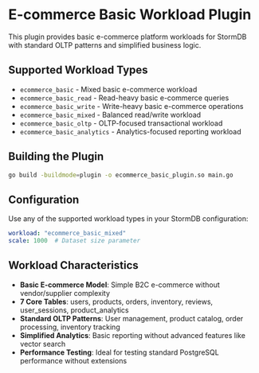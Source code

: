 # E-commerce Basic Workload Plugin

This plugin provides basic e-commerce platform workloads for StormDB with standard OLTP patterns and simplified business logic.

## Supported Workload Types

- `ecommerce_basic` - Mixed basic e-commerce workload 
- `ecommerce_basic_read` - Read-heavy basic e-commerce queries
- `ecommerce_basic_write` - Write-heavy basic e-commerce operations
- `ecommerce_basic_mixed` - Balanced read/write workload
- `ecommerce_basic_oltp` - OLTP-focused transactional workload
- `ecommerce_basic_analytics` - Analytics-focused reporting workload

## Building the Plugin

```bash
go build -buildmode=plugin -o ecommerce_basic_plugin.so main.go
```

## Configuration

Use any of the supported workload types in your StormDB configuration:

```yaml
workload: "ecommerce_basic_mixed"
scale: 1000  # Dataset size parameter
```

## Workload Characteristics

- **Basic E-commerce Model**: Simple B2C e-commerce without vendor/supplier complexity
- **7 Core Tables**: users, products, orders, inventory, reviews, user_sessions, product_analytics
- **Standard OLTP Patterns**: User management, product catalog, order processing, inventory tracking
- **Simplified Analytics**: Basic reporting without advanced features like vector search
- **Performance Testing**: Ideal for testing standard PostgreSQL performance without extensions
